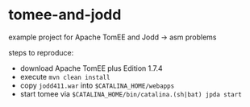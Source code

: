# tomee-and-jodd
example project for Apache TomEE and Jodd -> asm problems

steps to reproduce:
- download Apache TomEE plus Edition 1.7.4 
- execute `mvn clean install`
- copy `jodd411.war` into `$CATALINA_HOME/webapps`
- start tomee via `$CATALINA_HOME/bin/catalina.(sh|bat) jpda start`
